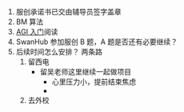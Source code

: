 1. 服创承诺书已交由辅导员签字盖章
2. BM 算法
3. [AGI 入门](https://waytoagi.feishu.cn/wiki/F8OMwrI3TisTPokQAJHcMG2knBh)阅读
4. SwanHub 参加服创 B 题，A 题是否还有必要继续？
5. 后续时间怎么安排？
	两条路
	1. 留西电
		+ 留吴老师这里继续一起做项目
			+ 心里压力小，提前结束焦虑
			+ 
	1. 去外校